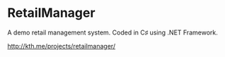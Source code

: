 # RetailManager

A demo retail management system. Coded in C♯ using .NET Framework.

http://kth.me/projects/retailmanager/
